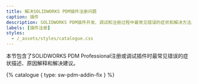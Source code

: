 ```yaml
---
title: 解决SOLIDWORKS PDM插件注册问题
caption: 插件
description: SOLIDWORKS PDM插件开发、调试和注册过程中最常见错误的症状和解决方法。
labels: [插件注册]
styles:
  - /_assets/styles/catalogue.css
---
```

本节包含了SOLIDWORKS PDM Professional注册或调试插件时最常见错误的症状描述、原因解释和解决建议。

{% catalogue { type: sw-pdm-addin-fix } %}